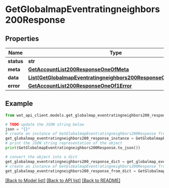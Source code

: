 # GetGlobalmapEventratingneighbors200Response


## Properties

Name | Type | Description | Notes
------------ | ------------- | ------------- | -------------
**status** | **str** |  | 
**meta** | [**GetAccountList200ResponseOneOfMeta**](GetAccountList200ResponseOneOfMeta.md) |  | 
**data** | [**List[GetGlobalmapEventratingneighbors200ResponseOneOfDataInner]**](GetGlobalmapEventratingneighbors200ResponseOneOfDataInner.md) |  | 
**error** | [**GetAccountList200ResponseOneOf1Error**](GetAccountList200ResponseOneOf1Error.md) |  | 

## Example

```python
from wot_api_client.models.get_globalmap_eventratingneighbors200_response import GetGlobalmapEventratingneighbors200Response

# TODO update the JSON string below
json = "{}"
# create an instance of GetGlobalmapEventratingneighbors200Response from a JSON string
get_globalmap_eventratingneighbors200_response_instance = GetGlobalmapEventratingneighbors200Response.from_json(json)
# print the JSON string representation of the object
print(GetGlobalmapEventratingneighbors200Response.to_json())

# convert the object into a dict
get_globalmap_eventratingneighbors200_response_dict = get_globalmap_eventratingneighbors200_response_instance.to_dict()
# create an instance of GetGlobalmapEventratingneighbors200Response from a dict
get_globalmap_eventratingneighbors200_response_from_dict = GetGlobalmapEventratingneighbors200Response.from_dict(get_globalmap_eventratingneighbors200_response_dict)
```
[[Back to Model list]](../README.md#documentation-for-models) [[Back to API list]](../README.md#documentation-for-api-endpoints) [[Back to README]](../README.md)


